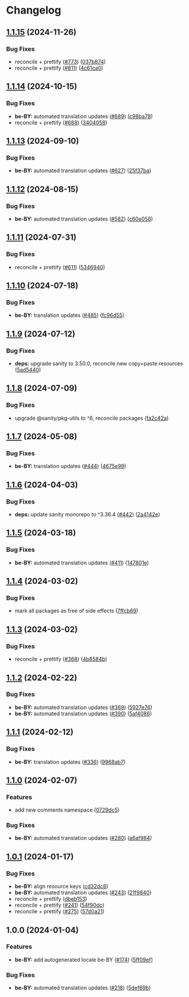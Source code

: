 # Changelog

## [1.1.15](https://github.com/sanity-io/locales/compare/locale-be-by-v1.1.14...locale-be-by-v1.1.15) (2024-11-26)


### Bug Fixes

* reconcile + prettify ([#773](https://github.com/sanity-io/locales/issues/773)) ([037b874](https://github.com/sanity-io/locales/commit/037b8747ab096387a988bef3e632812f7217f53f))
* reconcile + prettify ([#811](https://github.com/sanity-io/locales/issues/811)) ([4c61ca0](https://github.com/sanity-io/locales/commit/4c61ca096c2fd158aefd895681bb0b7c2a634234))

## [1.1.14](https://github.com/sanity-io/locales/compare/locale-be-by-v1.1.13...locale-be-by-v1.1.14) (2024-10-15)


### Bug Fixes

* **be-BY:** automated translation updates ([#689](https://github.com/sanity-io/locales/issues/689)) ([c98ba78](https://github.com/sanity-io/locales/commit/c98ba787f2016fe4d8f5c24ad6a8b3bc75190990))
* reconcile + prettify ([#688](https://github.com/sanity-io/locales/issues/688)) ([3404058](https://github.com/sanity-io/locales/commit/3404058c7a55c2163d680d84953f7ac5defb2066))

## [1.1.13](https://github.com/sanity-io/locales/compare/locale-be-by-v1.1.12...locale-be-by-v1.1.13) (2024-09-10)


### Bug Fixes

* **be-BY:** automated translation updates ([#627](https://github.com/sanity-io/locales/issues/627)) ([25f37ba](https://github.com/sanity-io/locales/commit/25f37baa0bafcc49ffbb2b6bdf00a20cde239fc4))

## [1.1.12](https://github.com/sanity-io/locales/compare/locale-be-by-v1.1.11...locale-be-by-v1.1.12) (2024-08-15)


### Bug Fixes

* **be-BY:** automated translation updates ([#582](https://github.com/sanity-io/locales/issues/582)) ([c60e058](https://github.com/sanity-io/locales/commit/c60e05883317e3d7965300be4913e5f4ec608b9c))

## [1.1.11](https://github.com/sanity-io/locales/compare/locale-be-by-v1.1.10...locale-be-by-v1.1.11) (2024-07-31)


### Bug Fixes

* reconcile + prettify ([#611](https://github.com/sanity-io/locales/issues/611)) ([5346940](https://github.com/sanity-io/locales/commit/534694059e674d5150f7f484fd79411b0f5b74a2))

## [1.1.10](https://github.com/sanity-io/locales/compare/locale-be-by-v1.1.9...locale-be-by-v1.1.10) (2024-07-18)


### Bug Fixes

* **be-BY:** translation updates ([#485](https://github.com/sanity-io/locales/issues/485)) ([fc96d55](https://github.com/sanity-io/locales/commit/fc96d55ac970591f6e9f003e62ae95bbff786ec8))

## [1.1.9](https://github.com/sanity-io/locales/compare/locale-be-by-v1.1.8...locale-be-by-v1.1.9) (2024-07-12)


### Bug Fixes

* **deps:** upgrade sanity to 3.50.0, reconcile new copy+paste resources ([5ad5440](https://github.com/sanity-io/locales/commit/5ad5440692ba75d76b5de468a5ed5cdfd01de995))

## [1.1.8](https://github.com/sanity-io/locales/compare/locale-be-by-v1.1.7...locale-be-by-v1.1.8) (2024-07-09)


### Bug Fixes

* upgrade @sanity/pkg-utils to ^6, reconcile packages ([fa2c42a](https://github.com/sanity-io/locales/commit/fa2c42a0e8550ead90dcc61fe1abcecdacf8fd20))

## [1.1.7](https://github.com/sanity-io/locales/compare/locale-be-by-v1.1.6...locale-be-by-v1.1.7) (2024-05-08)


### Bug Fixes

* **be-BY:** translation updates ([#444](https://github.com/sanity-io/locales/issues/444)) ([4675e99](https://github.com/sanity-io/locales/commit/4675e990b8b24a2a57e474f64c36923ec942a2c1))

## [1.1.6](https://github.com/sanity-io/locales/compare/locale-be-by-v1.1.5...locale-be-by-v1.1.6) (2024-04-03)


### Bug Fixes

* **deps:** update sanity monorepo to ^3.36.4 ([#442](https://github.com/sanity-io/locales/issues/442)) ([2a4142e](https://github.com/sanity-io/locales/commit/2a4142e6e50eb5992b3432169cd71676c353276f))

## [1.1.5](https://github.com/sanity-io/locales/compare/locale-be-by-v1.1.4...locale-be-by-v1.1.5) (2024-03-18)


### Bug Fixes

* **be-BY:** automated translation updates ([#411](https://github.com/sanity-io/locales/issues/411)) ([147801e](https://github.com/sanity-io/locales/commit/147801edd8a4f1625f92f6fd0cad325ca5ccfdd8))

## [1.1.4](https://github.com/sanity-io/locales/compare/locale-be-by-v1.1.3...locale-be-by-v1.1.4) (2024-03-02)


### Bug Fixes

* mark all packages as free of side effects ([7ffcb69](https://github.com/sanity-io/locales/commit/7ffcb6939ba729c3c6c528d81e14a833b9096f50))

## [1.1.3](https://github.com/sanity-io/locales/compare/locale-be-by-v1.1.2...locale-be-by-v1.1.3) (2024-03-02)


### Bug Fixes

* reconcile + prettify ([#368](https://github.com/sanity-io/locales/issues/368)) ([4b8584b](https://github.com/sanity-io/locales/commit/4b8584ba9804ab51af8da45211076c0ba86eda7b))

## [1.1.2](https://github.com/sanity-io/locales/compare/locale-be-by-v1.1.1...locale-be-by-v1.1.2) (2024-02-22)


### Bug Fixes

* **be-BY:** automated translation updates ([#369](https://github.com/sanity-io/locales/issues/369)) ([5927e76](https://github.com/sanity-io/locales/commit/5927e761b166b836ed53cedfe83f400baedd03e0))
* **be-BY:** automated translation updates ([#390](https://github.com/sanity-io/locales/issues/390)) ([5af4086](https://github.com/sanity-io/locales/commit/5af408654c0062ae6e3e4bede100c3c271a43b0b))

## [1.1.1](https://github.com/sanity-io/locales/compare/locale-be-by-v1.1.0...locale-be-by-v1.1.1) (2024-02-12)


### Bug Fixes

* **be-BY:** translation updates ([#336](https://github.com/sanity-io/locales/issues/336)) ([9968ab7](https://github.com/sanity-io/locales/commit/9968ab71e2e2be0611a4b2b0e06cc2eb08d21fb7))

## [1.1.0](https://github.com/sanity-io/locales/compare/locale-be-by-v1.0.1...locale-be-by-v1.1.0) (2024-02-07)


### Features

* add new comments namespace ([0729dc5](https://github.com/sanity-io/locales/commit/0729dc52cd29ac2611250663a32a7f1a5a039500))


### Bug Fixes

* **be-BY:** automated translation updates ([#280](https://github.com/sanity-io/locales/issues/280)) ([a6af984](https://github.com/sanity-io/locales/commit/a6af98453a6d4490fa785d48a0f54685a1905374))

## [1.0.1](https://github.com/sanity-io/locales/compare/locale-be-by-v1.0.0...locale-be-by-v1.0.1) (2024-01-17)


### Bug Fixes

* **be-BY:** align resource keys ([cd32dc8](https://github.com/sanity-io/locales/commit/cd32dc878d8c778dc48fa0c17e929000d1e145ca))
* **be-BY:** automated translation updates ([#243](https://github.com/sanity-io/locales/issues/243)) ([21f9840](https://github.com/sanity-io/locales/commit/21f98404410ada4fde9534ccec807d4a3ba14ae7))
* reconcile + prettify ([dbeb153](https://github.com/sanity-io/locales/commit/dbeb153fc3f80207e357a888431d2fd739617821))
* reconcile + prettify ([#241](https://github.com/sanity-io/locales/issues/241)) ([54f90dc](https://github.com/sanity-io/locales/commit/54f90dca9b094befde329eadb710ac2e9af4c10f))
* reconcile + prettify ([#275](https://github.com/sanity-io/locales/issues/275)) ([57d0a21](https://github.com/sanity-io/locales/commit/57d0a21e05f631d47d74a2c029c9dcc3993bc7b0))

## 1.0.0 (2024-01-04)


### Features

* **be-BY:** add autogenerated locale be-BY ([#174](https://github.com/sanity-io/locales/issues/174)) ([5ff09ef](https://github.com/sanity-io/locales/commit/5ff09efc0851ca453a315beed59502d131f63936))


### Bug Fixes

* **be-BY:** automated translation updates ([#218](https://github.com/sanity-io/locales/issues/218)) ([5def69b](https://github.com/sanity-io/locales/commit/5def69b571ba7988c4600068d3f21d081651ac70))
